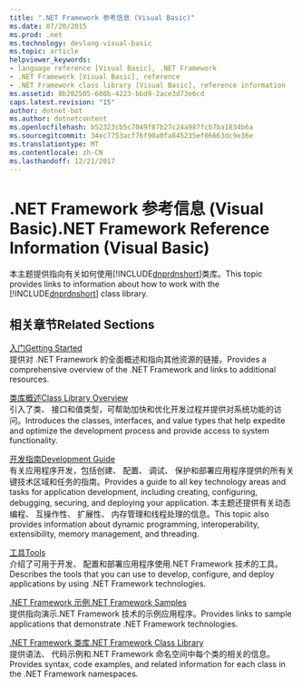 ```yaml
---
title: ".NET Framework 参考信息 (Visual Basic)"
ms.date: 07/20/2015
ms.prod: .net
ms.technology: devlang-visual-basic
ms.topic: article
helpviewer_keywords:
- language reference [Visual Basic], .NET Framework
- .NET Framework [Visual Basic], reference
- .NET Framework class library [Visual Basic], reference information
ms.assetid: 8b202505-608b-4223-bbd9-2ace3d73e6cd
caps.latest.revision: "15"
author: dotnet-bot
ms.author: dotnetcontent
ms.openlocfilehash: b52323cb5c7049f87b27c24a987fcb7ba1834b6a
ms.sourcegitcommit: 34ec7753acf76f90a0fa845235ef06663dc9e36e
ms.translationtype: MT
ms.contentlocale: zh-CN
ms.lasthandoff: 12/21/2017
---
```

# <a name="net-framework-reference-information-visual-basic"></a><span data-ttu-id="55cc9-102">.NET Framework 参考信息 (Visual Basic)</span><span class="sxs-lookup"><span data-stu-id="55cc9-102">.NET Framework Reference Information (Visual Basic)</span></span>
<span data-ttu-id="55cc9-103">本主题提供指向有关如何使用[!INCLUDE[dnprdnshort](~/includes/dnprdnshort-md.md)]类库。</span><span class="sxs-lookup"><span data-stu-id="55cc9-103">This topic provides links to information about how to work with the [!INCLUDE[dnprdnshort](~/includes/dnprdnshort-md.md)] class library.</span></span>  
  
## <a name="related-sections"></a><span data-ttu-id="55cc9-104">相关章节</span><span class="sxs-lookup"><span data-stu-id="55cc9-104">Related Sections</span></span>  
 [<span data-ttu-id="55cc9-105">入门</span><span class="sxs-lookup"><span data-stu-id="55cc9-105">Getting Started</span></span>](../../framework/get-started/index.md)  
 <span data-ttu-id="55cc9-106">提供对 .NET Framework 的全面概述和指向其他资源的链接。</span><span class="sxs-lookup"><span data-stu-id="55cc9-106">Provides a comprehensive overview of the .NET Framework and links to additional resources.</span></span>  
  
 [<span data-ttu-id="55cc9-107">类库概述</span><span class="sxs-lookup"><span data-stu-id="55cc9-107">Class Library Overview</span></span>](../../standard/class-library-overview.md)  
 <span data-ttu-id="55cc9-108">引入了类、 接口和值类型，可帮助加快和优化开发过程并提供对系统功能的访问。</span><span class="sxs-lookup"><span data-stu-id="55cc9-108">Introduces the classes, interfaces, and value types that help expedite and optimize the development process and provide access to system functionality.</span></span>  
  
 [<span data-ttu-id="55cc9-109">开发指南</span><span class="sxs-lookup"><span data-stu-id="55cc9-109">Development Guide</span></span>](../../framework/development-guide.md)  
 <span data-ttu-id="55cc9-110">有关应用程序开发，包括创建、 配置、 调试、 保护和部署应用程序提供的所有关键技术区域和任务的指南。</span><span class="sxs-lookup"><span data-stu-id="55cc9-110">Provides a guide to all key technology areas and tasks for application development, including creating, configuring, debugging, securing, and deploying your application.</span></span> <span data-ttu-id="55cc9-111">本主题还提供有关动态编程、 互操作性、 扩展性、 内存管理和线程处理的信息。</span><span class="sxs-lookup"><span data-stu-id="55cc9-111">This topic also provides information about dynamic programming, interoperability, extensibility, memory management, and threading.</span></span>  
  
 [<span data-ttu-id="55cc9-112">工具</span><span class="sxs-lookup"><span data-stu-id="55cc9-112">Tools</span></span>](../../framework/tools/index.md)  
 <span data-ttu-id="55cc9-113">介绍了可用于开发、 配置和部署应用程序使用.NET Framework 技术的工具。</span><span class="sxs-lookup"><span data-stu-id="55cc9-113">Describes the tools that you can use to develop, configure, and deploy applications by using .NET Framework technologies.</span></span>  
  
 [<span data-ttu-id="55cc9-114">.NET Framework 示例</span><span class="sxs-lookup"><span data-stu-id="55cc9-114">.NET Framework Samples</span></span>](http://msdn.microsoft.com/en-us/177055f8-4a1f-43e7-aee6-995c196079b1)  
 <span data-ttu-id="55cc9-115">提供指向演示.NET Framework 技术的示例应用程序。</span><span class="sxs-lookup"><span data-stu-id="55cc9-115">Provides links to sample applications that demonstrate .NET Framework technologies.</span></span>  
  
 [<span data-ttu-id="55cc9-116">.NET Framework 类库</span><span class="sxs-lookup"><span data-stu-id="55cc9-116">.NET Framework Class Library</span></span>](http://go.microsoft.com/fwlink/?LinkID=227195)  
 <span data-ttu-id="55cc9-117">提供语法、 代码示例和.NET Framework 命名空间中每个类的相关的信息。</span><span class="sxs-lookup"><span data-stu-id="55cc9-117">Provides syntax, code examples, and related information for each class in the .NET Framework namespaces.</span></span>
